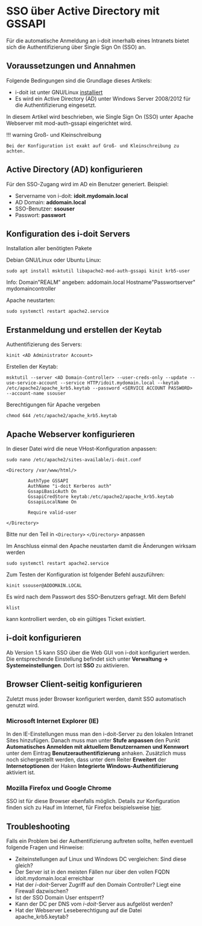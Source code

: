 # SSO über Active Directory mit GSSAPI

Für die automatische Anmeldung an i-doit innerhalb eines Intranets bietet sich die Authentifizierung über Single Sign On (SSO) an.

Voraussetzungen und Annahmen
----------------------------

Folgende Bedingungen sind die Grundlage dieses Artikels:

*   i-doit ist unter GNU/Linux [installiert](../../../installation/index.md)
*   Es wird ein Active Directory (AD) unter Windows Server 2008/2012 für die Authentifizierung eingesetzt.

In diesem Artikel wird beschrieben, wie Single Sign On (SSO) unter Apache Webserver mit mod-auth-gssapi eingerichtet wird.

!!! warning Groß- und Kleinschreibung

    Bei der Konfiguration ist exakt auf Groß- und Kleinschreibung zu achten.

Active Directory (AD) konfigurieren
-----------------------------------

Für den SSO-Zugang wird im AD ein Benutzer generiert. Beispiel:

*   Servername von i-doit: **idoit.mydomain.local**
*   AD Domain: **addomain.local**
*   SSO-Benutzer: **ssouser**
*   Passwort: **passwort**

Konfiguration des i-doit Servers
--------------------------------

Installation aller benötigten Pakete

Debian GNU/Linux oder Ubuntu Linux:

```shell
sudo apt install msktutil libapache2-mod-auth-gssapi kinit krb5-user
```

Info:
Domain"REALM" angeben: addomain.local
Hostname"Passwortserver" mydomaincontroller

Apache neustarten:

```shell
sudo systemctl restart apache2.service
```

Erstanmeldung und erstellen der Keytab
--------------------------------------

Authentifizierung des Servers:

```shell
kinit <AD Administrator Account>
```

Erstellen der Keytab:

```shell
msktutil --server <AD Domain-Controller> --user-creds-only --update --use-service-account --service HTTP/idoit.mydomain.local --keytab /etc/apache2/apache_krb5.keytab --password <SERVICE ACCOUNT PASSWORD> --account-name ssouser
```

Berechtigungen für Apache vergeben

```shell
chmod 644 /etc/apache2/apache_krb5.keytab
```

Apache Webserver konfigurieren
------------------------------

In dieser Datei wird die neue VHost-Konfiguration anpassen:

```shell
sudo nano /etc/apache2/sites-available/i-doit.conf

<Directory /var/www/html/>

        AuthType GSSAPI
        AuthName "i-doit Kerberos auth"
        GssapiBasicAuth On
        GssapiCredStore keytab:/etc/apache2/apache_krb5.keytab
        GssapiLocalName On

        Require valid-user

</Directory>
```

Bitte nur den Teil in `<Directory>` `</Directory>` anpassen

Im Anschluss einmal den Apache neustarten damit die Änderungen wirksam werden

```shell
sudo systemctl restart apache2.service
```

Zum Testen der Konfiguration ist folgender Befehl auszuführen:

```shell
kinit ssouser@ADDOMAIN.LOCAL
```

Es wird nach dem Passwort des SSO-Benutzers gefragt. Mit dem Befehl

```shell
klist
```

kann kontrolliert werden, ob ein gültiges Ticket existiert.

i-doit konfigurieren
--------------------

Ab Version 1.5 kann SSO über die Web GUI von i-doit konfiguriert werden. Die entsprechende Einstellung befindet sich unter **Verwaltung → Systemeinstellungen**. Dort ist **SSO** zu aktivieren.

Browser Client-seitig konfigurieren
-----------------------------------

Zuletzt muss jeder Browser konfiguriert werden, damit SSO automatisch genutzt wird.

### Microsoft Internet Explorer (IE)

In den IE-Einstellungen muss man den i-doit-Server zu den lokalen Intranet Sites hinzufügen. Danach muss man unter **Stufe anpassen** den Punkt **Automatisches Anmelden mit aktuellem Benutzernamen und Kennwort** unter dem Eintrag **Benutzerauthentifizierung** anhaken. Zusätzlich muss noch sichergestellt werden, dass unter dem Reiter **Erweitert** der **Internetoptionen** der Haken **Integrierte Windows-Authentifizierung** aktiviert ist.

### Mozilla Firefox und Google Chrome

SSO ist für diese Browser ebenfalls möglich. Details zur Konfiguration finden sich zu Hauf im Internet, für Firefox beispielsweise [hier](https://superuser.com/questions/664656/how-to-configure-firefox-for-ntlm-sso-single-sign-on).

Troubleshooting
---------------

Falls ein Problem bei der Authentifizierung auftreten sollte, helfen eventuell folgende Fragen und Hinweise:

*   Zeiteinstellungen auf Linux und Windows DC vergleichen: Sind diese gleich?
*   Der Server ist in den meisten Fällen nur über den vollen FQDN idoit.mydomain.local erreichbar
*   Hat der _i-doit_\-Server Zugriff auf den Domain Controller? Liegt eine Firewall dazwischen?
*   Ist der SSO Domain User entsperrt?
*   Kann der DC per DNS vom _i-doit_\-Server aus aufgelöst werden?
*   Hat der Webserver Leseberechtigung auf die Datei apache\_krb5.keytab?
